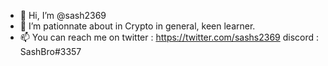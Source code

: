 - 👋 Hi, I’m @sash2369
- 👀 I’m pationnate about in Crypto in general, keen learner.
- 📫 You can reach me on twitter : https://twitter.com/sashs2369
                         discord : SashBro#3357
<!---
sash420/sash420 is a ✨ special ✨ repository because its `README.md` (this file) appears on your GitHub profile.
You can click the Preview link to take a look at your changes.
--->
